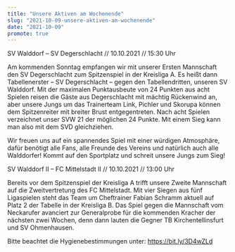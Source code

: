 ```yaml
---
title: "Unsere Aktiven am Wochenende"
slug: "2021-10-09-unsere-aktiven-am-wochenende"
date: "2021-10-09"
promote: true
---
```

SV Walddorf – SV Degerschlacht // 10.10.2021 // 15:30 Uhr


Am kommenden Sonntag empfangen wir mit unserer Ersten Mannschaft den SV Degerschlacht zum Spitzenspiel in der Kreisliga A. Es heißt dann Tabellenerster – SV Degerschlacht – gegen den Tabellendritten, unseren SV Walddorf. Mit der maximalen Punktausbeute von 24 Punkten aus acht Spielen reisen die Gäste aus Degerschlacht mit mächtig Rückenwind an, aber unsere Jungs um das Trainerteam Link, Pichler und Skorupa können dem Spitzenreiter mit breiter Brust entgegentreten. Nach acht Spielen verzeichnet unser SVW 21 der möglichen 24 Punkte. Mit einem Sieg kann man also mit dem SVD gleichziehen.


Wir freuen uns auf ein spannendes Spiel mit einer würdigen Atmosphäre, dafür benötigt alle Fans, alle Freunde des Vereins und natürlich auch alle Walddorfer! Kommt auf den Sportplatz und schreit unsere Jungs zum Sieg!



SV Walddorf II – FC Mittelstadt II // 10.10.2021 // 13:00 Uhr


Bereits vor dem Spitzenspiel der Kreisliga A trifft unsere Zweite Mannschaft auf die Zweitvertretung des FC Mittelstadt. Mit vier Siegen aus fünf Ligaspielen steht das Team um Cheftrainer Fabian Schramm aktuell auf Platz 2 der Tabelle in der Kreisliga B. Das Spiel gegen die Mannschaft vom Neckarufer avanciert zur Generalprobe für die kommenden Kracher der nächsten zwei Wochen, denn dann lauten die Gegner TB Kirchentellinsfurt und SV Ohmenhausen.



Bitte beachtet die Hygienebestimmungen unter: <a href="https://bit.ly/3D4wZLd">https://bit.ly/3D4wZLd</a>
